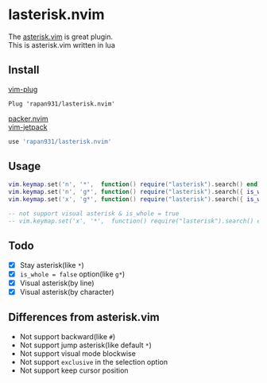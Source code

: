 # lasterisk.nvim
The [asterisk.vim](https://github.com/haya14busa/vim-asterisk) is great plugin.  
This is asterisk.vim written in lua

## Install

[vim-plug](https://github.com/junegunn/vim-plug)

```vim
Plug 'rapan931/lasterisk.nvim'
```

[packer.nvim](https://github.com/wbthomason/packer.nvim)  
[vim-jetpack](https://github.com/tani/vim-jetpack)

```lua
use 'rapan931/lasterisk.nvim'
```

## Usage

```lua
vim.keymap.set('n', '*',  function() require("lasterisk").search() end)
vim.keymap.set('n', 'g*', function() require("lasterisk").search({ is_whole = false }) end)
vim.keymap.set('x', 'g*', function() require("lasterisk").search({ is_whole = false }) end)

-- not support visual asterisk & is_whole = true
-- vim.keymap.set('x', '*',  function() require("lasterisk").search() end)
```

## Todo

- [x] Stay asterisk(like `*`)
- [x] `is_whole = false` option(like `g*`)
- [x] Visual asterisk(by line)
- [x] Visual asterisk(by character)

## Differences from asterisk.vim

- Not support backward(like `#`)
- Not support jump asterisk(like default `*`)
- Not support visual mode blockwise
- Not support `exclusive` in the selection option
- Not support keep cursor position
